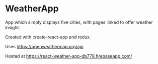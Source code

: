 # WeatherApp

App which simply displays five cities, with pages linked to offer weather insight.

Created with create-react-app and redux. 

Uses https://openweathermap.org/api

Hosted at https://react-weather-app-db779.firebaseapp.com/

